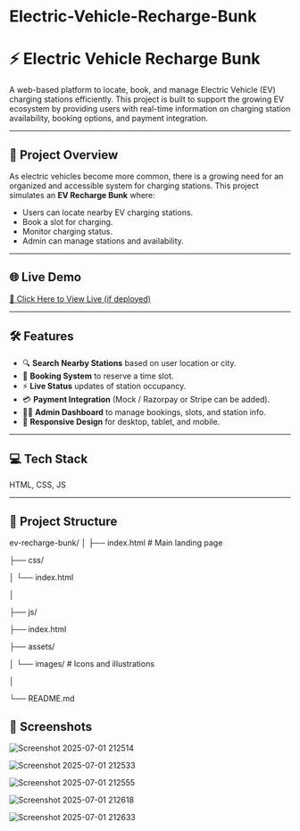 # Electric-Vehicle-Recharge-Bunk
# ⚡ Electric Vehicle Recharge Bunk

A web-based platform to locate, book, and manage Electric Vehicle (EV) charging stations efficiently. This project is built to support the growing EV ecosystem by providing users with real-time information on charging station availability, booking options, and payment integration.

---

## 🚀 Project Overview

As electric vehicles become more common, there is a growing need for an organized and accessible system for charging stations. This project simulates an **EV Recharge Bunk** where:


- Users can locate nearby EV charging stations.
- Book a slot for charging.
- Monitor charging status.
- Admin can manage stations and availability.

---

## 🌐 Live Demo

[🔗 Click Here to View Live (if deployed)](https://your-project-link.com)

---

## 🛠️ Features

- 🔍 **Search Nearby Stations** based on user location or city.
- 📆 **Booking System** to reserve a time slot.
- ⚡ **Live Status** updates of station occupancy.
- 💳 **Payment Integration** (Mock / Razorpay or Stripe can be added).
- 🧑‍💻 **Admin Dashboard** to manage bookings, slots, and station info.
- 📱 **Responsive Design** for desktop, tablet, and mobile.

---

## 💻 Tech Stack

HTML, CSS, JS 

---

## 📁 Project Structure

ev-recharge-bunk/
│
├── index.html # Main landing page

├── css/

│ └── index.html

│

├── js/

├── index.html

├── assets/

│ └── images/ # Icons and illustrations

│

└── README.md

## 📸 **Screenshots**

![Screenshot 2025-07-01 212514](https://github.com/user-attachments/assets/a707a7c3-fa30-40dc-a600-6972c2d73597)

![Screenshot 2025-07-01 212533](https://github.com/user-attachments/assets/9d318488-2cac-4bfa-86d7-e757db6c1e77)

![Screenshot 2025-07-01 212555](https://github.com/user-attachments/assets/3c55817c-11e6-4cff-bbe2-162139f9a038)

![Screenshot 2025-07-01 212618](https://github.com/user-attachments/assets/243ff820-2ccd-4ee6-9fe2-24a12b84fdcc)

![Screenshot 2025-07-01 212633](https://github.com/user-attachments/assets/c4e1eb06-0c2d-42e4-acaf-ae0af48daf91)



